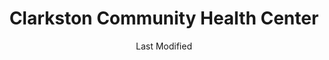 ---
layout: location-page
date: Last Modified
description: "Local COVID-19 testing is available at Clarkston Community Health Center in Clarkston, Georgia, USA."
permalink: "locations/georgia/clarkston/clarkston-community-health-center/"
tags:
  - locations
  - georgia
title: Clarkston Community Health Center
uniqueName: clarkston-community-health-center
state: Georgia
stateAbbr: GA
hood: "Clarkston"
address: "3700 Market Street Suite E-1"
city: "Clarkston"
zip: "30021"
zipsNearby: "30701 30703 30732 30733 30734 31024 31026 31029 31038 31046 31064 31085 31086 30101 30102 30103 30004 30005 30009 30022 30023 30510 30104 30619 30601 30602 30603 30604 30605 30606 30607 30608 30609 30612 30301 30302 30303 30304 30305 30306 30307 30308 30309 30310 30311 30312 30313 30314 30315 30316 30317 30318 30319 30320 30321 30322 30324 30325 30326 30327 30328 30329 30330 30331 30332 30333 30334 30336 30337 30338 30339 30340 30341 30342 30343 30344 30345 30346 30348 30349 30350 30353 30354 30355 30356 30357 30358 30359 30360 30361 30362 30363 30364 30366 30368 30369 30370 30371 30374 30375 30377 30378 30380 30384 30385 30388 30392 30394 30396 30398 31106 31107 31119 31126 31131 31136 31139 31141 31145 31146 31150 31156 31192 31193 31195 31196 39901 30011 30106 30168 30002 30511 30107 30204 30620 30621 30622 30623 30108 30109 30517 30110 30205 30113 30625 30515 30518 30519 30114 30115 30169 30112 30116 30117 30118 30119 30120 30121 30123 30125 30111 30021 30527 30528 30628 30529 30530 30599 30206 30288 30012 30013 30094 30014 30015 30016 30028 30040 30041 30019 30533 30597 30132 30157 30534 30030 30031 30032 30033 30034 30035 30036 30037 30133 30134 30135 30154 30026 30029 30095 30096 30097 30098 30099 30539 30294 30536 30137 30212 30213 30139 30638 30214 30215 30269 30270 31169 30140 30216 30542 30297 30298 30217 30501 30503 30504 30506 30507 30218 30543 30641 30220 30017 30222 30223 30224 30228 30229 30645 30141 30230 30142 30547 30548 30646 30647 30233 30143 30549 30234 30018 30236 30237 30238 30144 30152 30156 30160 31144 30145 30042 30043 30044 30045 30046 30049 30146 30047 30048 30147 30122 30038 30058 30248 30052 30250 30554 30251 30252 30253 30126 30650 30055 30148 30006 30007 30008 30060 30061 30062 30063 30064 30065 30066 30067 30068 30069 30090 30558 30256 30257 30258 30655 30656 30259 30260 30287 30150 30564 30151 30056 30263 30264 30265 30271 30565 30003 30010 30071 30091 30092 30093 30502 30566 30266 30054 30268 30567 30072 30070 30127 30074 30272 30273 30274 30296 30153 30170 30075 30076 30077 30663 30171 30275 30079 30276 30172 30277 30173 30080 30081 30082 30039 30078 30025 30666 30671 30281 30083 30086 30087 30088 30284 30024 30175 30176 30575 30177 30178 30179 30285 30084 30085 30289 30290 30291 30180 30182 30183 30677 30184 30185 30292 30680 30187 30683 30293 30188 30189 30295 30073 30347 30376 30379 30386 30387 30389 30390 30399 30596 31120 31191 31197 31198 31199" 
mapUrl: "http://maps.apple.com/?q=Clarkston+Community+Health+Center&address=3700+Market+Street+Suite+E-1,Clarkston,Georgia,30021"
locationType: Drive-thru
phone: ""
website: "https://dph.georgia.gov/locations/clarkston-community-health-center"
onlineBooking: undefined
closed: undefined
closedUpdate: May 23rd, 2020
notes: ""
days: Weekends
hours: 9AM-4PM
ctaMessage: Learn more
ctaUrl: "https://dph.georgia.gov/locations/clarkston-community-health-center"
---